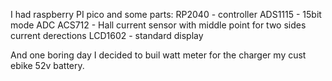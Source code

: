 I had raspberry PI pico and some parts:
RP2040 - controller
ADS1115 - 15bit mode ADC
ACS712 - Hall current sensor with middle point for
two sides current derections
LCD1602 - standard display 

And one boring day I decided to buil watt meter for the charger my cust ebike 52v battery.
